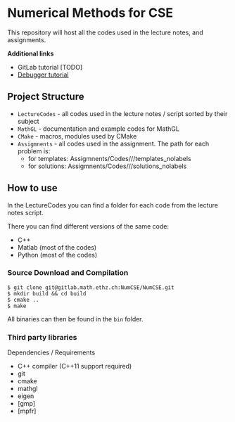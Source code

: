 # Numerical Methods for CSE

This repository will host all the codes used in the lecture notes, and assignments.

**Additional links**

- GitLab tutorial [TODO]
- [Debugger tutorial](https://gitlab.math.ethz.ch/tille/debugging-cpp-code-with-lldb)

## Project Structure

- `LectureCodes` - all codes used in the lecture notes / script sorted by their subject
- `MathGL` - documentation and example codes for MathGL
- `CMake` - macros, modules used by CMake
- `Assigmnents` - all codes used in the assignment. The path for each problem is:
    - for templates: Assigmnents/Codes/<Chapter>/<ProblemName>/templates_nolabels
    - for solutions: Assigmnents/Codes/<Chapter>/<ProblemName>/solutions_nolabels

## How to use

In the LectureCodes you can find a folder for each code from the lecture notes script.

There you can find different versions of the same code:

- C++
- Matlab (most of the codes)
- Python (most of the codes)

### Source Download and Compilation

	$ git clone git@gitlab.math.ethz.ch:NumCSE/NumCSE.git
	$ mkdir build && cd build
	$ cmake ..
	$ make

All binaries can then be found in the `bin` folder.

### Third party libraries

Dependencies / Requirements

- C++ compiler (C++11 support required)
- git
- cmake
- mathgl
- eigen
- [gmp]
- [mpfr]
